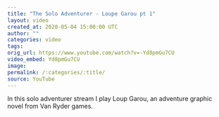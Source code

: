 ```yaml
---
title: "The Solo Adventurer - Loupe Garou pt 1"
layout: video
created_at: 2020-05-04 15:00:00 UTC
author: ""
categories: video
tags: 
orig_url: https://www.youtube.com/watch?v=-Yd8pmGu7CU
video_embed: Yd8pmGu7CU
image: 
permalink: /:categories/:title/
source: YouTube
---
```


In this solo adventurer stream I play Loup Garou, an adventure graphic novel from Van Ryder games.